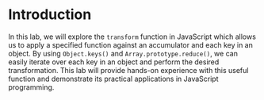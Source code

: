 # Introduction

In this lab, we will explore the `transform` function in JavaScript which allows us to apply a specified function against an accumulator and each key in an object. By using `Object.keys()` and `Array.prototype.reduce()`, we can easily iterate over each key in an object and perform the desired transformation. This lab will provide hands-on experience with this useful function and demonstrate its practical applications in JavaScript programming.
